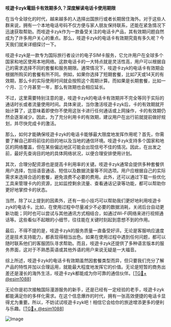 **吱遊卡zyk電話卡有效期多久？深度解读电话卡使用期限**

在当今全球化的时代，越来越多的人选择出国旅行或者长期居住海外。对于这些人群来说，拥有一个本地电话号码不仅方便与家人朋友保持联系，还能在紧急情况下迅速获取帮助。而吱遊卡zyk作为一款备受关注的电话卡产品，其有效期问题自然成为了许多用户关心的重点。那么，吱遊卡zyk的电话卡有效期究竟有多久呢？今天我们就来详细探讨一下。

吱遊卡zyk是一款专为国际旅行者设计的电子SIM卡服务，它允许用户在全球多个国家和地区使用本地网络。这款电话卡的一大特点就是灵活性高，用户可以根据自己的需求选择不同的套餐和服务期限。通常情况下，吱遊卡zyk的电话卡有效期会根据所购买的套餐有所不同。例如，如果你选择了短期套餐，比如7天或14天的有效期，那么卡的实际使用时间就会按照这个周期计算。而如果是长期套餐，比如一个月、三个月甚至一年，那么有效期也会相应延长。

不过，这里需要特别注意的是，吱遊卡zyk的电话卡有效期并不完全等同于实际的通话时长或者流量使用时间。具体来说，当你激活吱遊卡zyk后，卡的有效期就开始计算了，这意味着即使你不使用这张卡进行任何通话或上网操作，卡的有效期仍然会逐渐减少。因此，为了充分利用卡的有效期，建议用户在出行前就提前做好规划，并尽快完成卡的激活。

那么，如何才能确保吱遊卡zyk的电话卡能够最大限度地发挥作用呢？首先，你需要了解自己即将前往的目的地以及当地的通信环境。吱遊卡zyk支持多个国家和地区的网络覆盖，但在某些偏远地区可能会出现信号不佳的情况。因此，在出发之前，最好先查询目的地的具体网络状况，以便合理安排使用计划。

其次，合理分配资源也是提高卡利用率的关键。吱遊卡zyk通常会提供多种套餐供用户选择，包括语音通话、短信以及数据流量等不同选项。用户应根据自己的实际需求来选择合适的套餐，避免浪费不必要的费用。此外，还可以通过下载一些优化工具来管理卡内的资源，比如监控剩余流量、查看通话记录等功能，都可以帮助你更好地掌控卡的状态。

当然，除了以上提到的因素外，还有一些小技巧可以帮助我们更好地利用吱遊卡zyk的电话卡。比如，在使用过程中尽量减少不必要的数据消耗，关闭后台自动更新功能；同时也可以尝试与其他通讯方式相结合，如通过Wi-Fi网络来进行视频通话等。这些看似不起眼的小细节，往往能在关键时刻起到意想不到的作用。

最后，不得不提的是，吱遊卡zyk的服务质量一直备受好评。无论是客服响应速度还是技术支持能力，都表现得相当出色。如果在使用过程中遇到任何问题，都可以随时联系他们的客服团队寻求帮助。而且，吱遊卡zyk还提供了多种语言版本的服务界面，这对于不熟悉英语或其他外语的用户来说无疑是一大福音。

综上所述，吱遊卡zyk的电话卡有效期虽然因套餐类型而异，但只要我们充分了解产品的特性并加以合理运用，就能最大程度地发挥它的价值。无论是短暂的商务出差还是漫长的海外生活，吱遊卡zyk都能成为你可靠的通信伙伴。[[TG💪+ @esim1088](https://t.me/s/esim1088)]

无论你是初次接触国际漫游服务的新手，还是已经有一定经验的老手，吱遊卡zyk都能满足你的多样化需求。在这个信息爆炸的时代，拥有一张高效便捷的电话卡显得尤为重要。所以，不妨试试吱遊卡zyk吧！相信它会给你的旅途增添更多的便利与乐趣。[[TG💪+ @esim1088](https://t.me/s/esim1088)] 

![Image](https://i.postimg.cc/4NQfJmqS/Snipaste-2025-05-13-00-14-12.png)